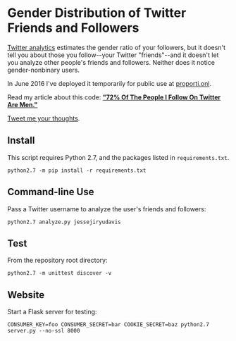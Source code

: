 Gender Distribution of Twitter Friends and Followers
====================================================

[Twitter analytics](https://analytics.twitter.com) estimates the gender ratio of
your followers, but it doesn't tell you about those you follow--your
Twitter "friends"--and it doesn't let you analyze other people's friends and
followers. Neither does it notice gender-nonbinary users.

In June 2016 I've deployed it temporarily for public use at
[proporti.onl](https://www.proporti.onl).

Read my article about this code: **["72% Of The People I Follow On Twitter Are
Men."](https://emptysqua.re/blog/gender-of-twitter-users-i-follow/)**

[Tweet me your thoughts](https://twitter.com/jessejiryudavis).

Install
-------

This script requires Python 2.7, and the packages listed in `requirements.txt`.

```
python2.7 -m pip install -r requirements.txt
```

Command-line Use
----------------

Pass a Twitter username to analyze the user's friends and followers:

```
python2.7 analyze.py jessejiryudavis
```

Test
----

From the repository root directory:

```
python2.7 -m unittest discover -v
```

Website
-------

Start a Flask server for testing:

```
CONSUMER_KEY=foo CONSUMER_SECRET=bar COOKIE_SECRET=baz python2.7 server.py --no-ssl 8000
```
